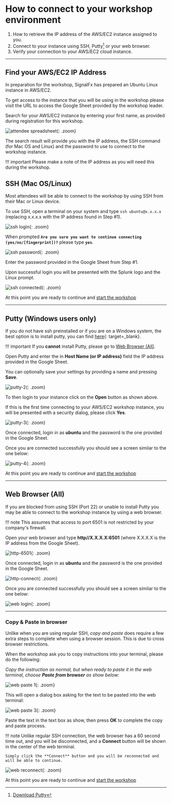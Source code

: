 # How to connect to your workshop environment

1. How to retrieve the IP address of the AWS/EC2 instance assigned to you.
2. Connect to your instance using SSH, Putty[^1] or your web browser.
3. Verify your connection to your AWS/EC2 cloud instance.

---

## Find your AWS/EC2 IP Address

In preparation for the workshop, SignalFx has prepared an Ubuntu Linux instance in AWS/EC2.

To get access to the instance that you will be using in the workshop please visit the URL to access the Google Sheet provided by the workshop leader.

Search for your AWS/EC2 instance by entering your first name, as provided during registration for this workshop.

![attendee spreadsheet](../images/intro/search-spreadsheet.png){: .zoom}

The search result will provide you with the IP address, the SSH command (for Mac OS and Linux) and the password to use to connect to the workshop instance.

!!! important
    Please make a note of the IP address as you will need this during the workshop.

## SSH (Mac OS/Linux)

Most attendees will be able to connect to the workshop by using SSH from their Mac or Linux device.

To use SSH, open a terminal on your system and type `ssh ubuntu@x.x.x.x` (replacing x.x.x.x with the IP address found in Step #1).

![ssh login](../images/intro/ssh-1.png){: .zoom}

When prompted **`Are you sure you want to continue connecting (yes/no/[fingerprint])?`** please type **`yes`**.

![ssh password](../images/intro/ssh-2.png){: .zoom}

Enter the password provided in the Google Sheet from Step #1.

Upon successful login you will be presented with the Splunk logo and the Linux prompt.

![ssh connected](../images/intro/ssh-3.png){: .zoom}

At this point you are ready to continue and [start the workshop](../../smartagent/)

---

## Putty (Windows users only)

If you do not have ssh preinstalled or if you are on a Windows system,  the best option is to install putty, you can find [here](https://www.putty.org/){: target=_blank}.

!!! important
    If you **cannot** install Putty, please go to [Web Browser (All)](../connect-info/#web-browser-all).

Open Putty and enter the in **Host Name (or IP address)** field the IP address provided in the Google Sheet.

You can optionally save your settings by providing a name and pressing **Save**.

![putty-2](../images/intro/putty-settings.png){: .zoom}

To then login to your instance click on the **Open** button as shown above.

If this is the first time connecting to your AWS/EC2 workshop instance, you will be presented with a security dialog, please click **Yes**.

![putty-3](../images/intro/putty-security.png){: .zoom}

Once connected, login in as **ubuntu** and the password is the one provided in the Google Sheet.

Once you are connected successfully you should see a screen similar to the one below:

![putty-4](../images/intro/putty-loggedin.png){: .zoom}

At this point you are ready to continue and [start the workshop](../../smartagent/)

---

## Web Browser (All)

If you are blocked from using SSH (Port 22) or unable to install Putty you may be able to connect to the workshop instance by using a web browser.

!!! note
    This assumes that access to port 6501 is not restricted by your company's firewall.

Open your web browser and type **http//X.X.X.X:6501** (where X.X.X.X is the IP address from the Google Sheet).

![http-6501](../images/intro/shellinabox-url.png){: .zoom}

Once connected, login in as **ubuntu** and the password is the one provided in the Google Sheet.

![http-connect](../images/intro/shellinabox-connect.png){: .zoom}

Once you are connected successfully you should see a screen similar to the one below:

![web login](../images/intro/shellinabox-login.png){: .zoom}

---

### Copy & Paste in browser

Unlike when you are using regular SSH, *copy and paste* does require a few extra steps to complete when using a browser session. This is due to cross browser restrictions.

When the workshop ask you to copy instructions into your terminal, please do the following:

*Copy the instruction as normal, but when ready to paste it in the web terminal, choose **Paste from browser** as show below:*

![web paste 1](../images/intro/shellinabox-paste-browser.png){: .zoom}

This will open a dialog box asking for the text to be pasted into the web terminal:

![web paste 3](../images/intro/shellinabox-example-1.png){: .zoom}

Paste the text in the text box as show, then press **OK** to complete the copy and paste process.

!!! note
    Unlike regular SSH connection, the web browser has a 60 second time out, and you will be disconnected, and a **Connect** button will be shown in the center of the web terminal.

    Simply click the **Connect** button and you will be reconnected and will be able to continue.

 ![web reconnect](../images/intro/shellinabox-reconnect.png){: .zoom}

At this point you are ready to continue and [start the workshop](../../smartagent/)

[^1]: [Download Putty](https://www.chiark.greenend.org.uk/~sgtatham/putty/)
